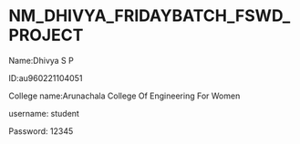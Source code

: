 # NM_DHIVYA_FRIDAYBATCH_FSWD_PROJECT 


Name:Dhivya S P


ID:au960221104051


College name:Arunachala College Of Engineering For Women


username: student


Password: 12345

